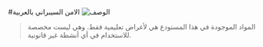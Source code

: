 #الامن السيبراني بالعربية
![الوصف](https://user-images.githubusercontent.com/100603074/210680535-40d8c113-2336-4417-bdb4-4825a7477164.png)

> المواد الموجودة في هذا المستودع هي لأغراض تعليمية فقط. وهي ليست مخصصة للاستخدام في أي أنشطة غير قانونية.


